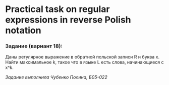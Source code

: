 # Practical task on regular expressions in reverse Polish notation
### Задание (вариант 18):
Даны регулярное выражение в обратной польской записи R и буква x. Найти максимальное k, такое что в языке L есть слова, начинающиеся с x^k.

*Задание выполнила Чубенко Полина, Б05-022*
